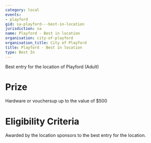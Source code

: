 ```yaml
---
category: local
events:
- playford
gid: sa-playford---best-in-location
jurisdiction: sa
name: Playford - Best in location
organisation: city-of-playford
organisation_title: City of Playford
title: Playford - Best in location
type: Best In
---
```


Best entry for the location of Playford (Adult)

# Prize
Hardware or vouchersup up to the value of $500

# Eligibility Criteria
Awarded by the location sponsors to the best entry for the location.